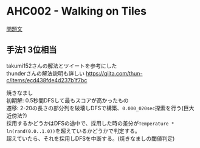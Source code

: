 # AHC002 - Walking on Tiles

[問題文](https://atcoder.jp/contests/ahc002/tasks/ahc002_a)

## 手法1 3位相当

takumi152さんの解法とツイートを参考にした  
thunderさんの解法説明も詳しい https://qiita.com/thun-c/items/ecd438fde4d237b1f7bc

焼きなまし  
初期解: 0.5秒間DFSして最もスコアが高かったもの  
遷移: 2-20の長さの部分列を破壊しDFSで構築、`0.000_020sec`探索を行う(巨大近傍法?)  
採用するかどうかはDFSの途中で、採用した時の差分が`Temperature * ln(rand(0.0..1.0))`を超えているかどうかで判定する。  
超えていたら、それを採用しDFSを中断する。(焼きなましの閾値判定)  

